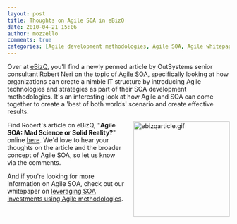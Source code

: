 ```yaml
---
layout: post
title: Thoughts on Agile SOA in eBizQ
date: 2010-04-21 15:06
author: mozzello
comments: true
categories: [Agile development methodologies, Agile SOA, Agile whitepaper, Dev Zone, eBizQ, outsystems]
---
```

Over at <a href="http://www.ebizq.net/">eBizQ</a>, you'll find a newly penned article by OutSystems senior consultant Robert Neri on the topic of<a href="http://bit.ly/ar0vY0"> Agile SOA</a>, specifically looking at how organizations can create a nimble IT structure by introducing Agile technologies and strategies as part of their SOA development methodologies. It's an interesting look at how Agile and SOA can come together to create a 'best of both worlds' scenario and create effective results.<!--more-->

<img class="mt-image-right" style="float: right; margin: 0pt 0pt 20px 20px;" alt="ebizqarticle.gif" src="https://www.outsystems.com/blog/wp-content/uploads/2010/04/ebizqarticle2.gif" width="218" height="217" />

Find Robert's article on eBizQ, "<b>Agile SOA: Mad Science or Solid Reality?</b>" online <a href="http://bit.ly/ar0vY0">here</a>. We'd love to hear your thoughts on the article and the broader concept of Agile SOA, so let us know via the comments.

And if you're looking for more information on Agile SOA, check out our whitepaper on <a href="http://www.outsystems.com/Solution.aspx?FolderPath=/Root/Contents/Corporate/ITSolutions/AgileSOA">leveraging SOA investments using Agile methodologies</a>.
